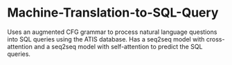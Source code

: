 # Machine-Translation-to-SQL-Query
Uses an augmented CFG grammar to process natural language questions into SQL queries using the ATIS database. Has a seq2seq model with cross-attention and a seq2seq model with self-attention to predict the SQL queries.
